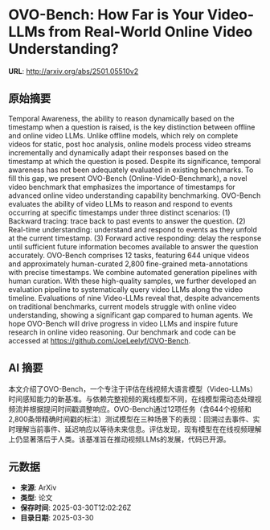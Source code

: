 # OVO-Bench: How Far is Your Video-LLMs from Real-World Online Video Understanding?

**URL**: http://arxiv.org/abs/2501.05510v2

## 原始摘要

Temporal Awareness, the ability to reason dynamically based on the timestamp
when a question is raised, is the key distinction between offline and online
video LLMs. Unlike offline models, which rely on complete videos for static,
post hoc analysis, online models process video streams incrementally and
dynamically adapt their responses based on the timestamp at which the question
is posed. Despite its significance, temporal awareness has not been adequately
evaluated in existing benchmarks. To fill this gap, we present OVO-Bench
(Online-VideO-Benchmark), a novel video benchmark that emphasizes the
importance of timestamps for advanced online video understanding capability
benchmarking. OVO-Bench evaluates the ability of video LLMs to reason and
respond to events occurring at specific timestamps under three distinct
scenarios: (1) Backward tracing: trace back to past events to answer the
question. (2) Real-time understanding: understand and respond to events as they
unfold at the current timestamp. (3) Forward active responding: delay the
response until sufficient future information becomes available to answer the
question accurately. OVO-Bench comprises 12 tasks, featuring 644 unique videos
and approximately human-curated 2,800 fine-grained meta-annotations with
precise timestamps. We combine automated generation pipelines with human
curation. With these high-quality samples, we further developed an evaluation
pipeline to systematically query video LLMs along the video timeline.
Evaluations of nine Video-LLMs reveal that, despite advancements on traditional
benchmarks, current models struggle with online video understanding, showing a
significant gap compared to human agents. We hope OVO-Bench will drive progress
in video LLMs and inspire future research in online video reasoning. Our
benchmark and code can be accessed at https://github.com/JoeLeelyf/OVO-Bench.


## AI 摘要

本文介绍了OVO-Bench，一个专注于评估在线视频大语言模型（Video-LLMs）时间感知能力的新基准。与依赖完整视频的离线模型不同，在线模型需动态处理视频流并根据提问时间戳调整响应。OVO-Bench通过12项任务（含644个视频和2,800条带精确时间戳的标注）测试模型在三种场景下的表现：回溯过去事件、实时理解当前事件、延迟响应以等待未来信息。评估发现，现有模型在在线视频理解上仍显著落后于人类。该基准旨在推动视频LLMs的发展，代码已开源。

## 元数据

- **来源**: ArXiv
- **类型**: 论文
- **保存时间**: 2025-03-30T12:02:26Z
- **目录日期**: 2025-03-30
